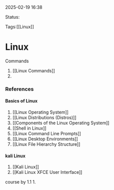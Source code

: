 2025-02-19 16:38

Status:

Tags:[[Linux]]

# Linux

Commands 
1. [[Linux Commands]]
2. 





### References

#### Basics of Linux 
1. [[Linux Operating System]]
2. [[Linux Distributions (Distros)]]
3. [[Components of the Linux Operating System]]
4. [[Shell in Linux]]
5. [[Linux Command Line Prompts]]
6. [[Linux Desktop Environments]]
7. [[Linux File Hierarchy Structure]]
#### kali Linux
1. [[Kali Linux]]
2. [[Kali Linux XFCE User Interface]]

course by 1.1
1.  